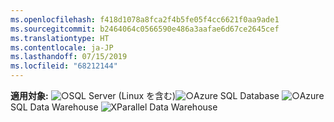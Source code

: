 ```yaml
---
ms.openlocfilehash: f418d1078a8fca2f4b5fe05f4cc6621f0aa9ade1
ms.sourcegitcommit: b2464064c0566590e486a3aafae6d67ce2645cef
ms.translationtype: HT
ms.contentlocale: ja-JP
ms.lasthandoff: 07/15/2019
ms.locfileid: "68212144"
---
```

<Token>**適用対象:** ![○](media/yes.png)SQL Server (Linux を含む)![○](media/yes.png)Azure SQL Database ![○](media/yes.png)Azure SQL Data Warehouse ![X](media/no.png)Parallel Data Warehouse</Token>
